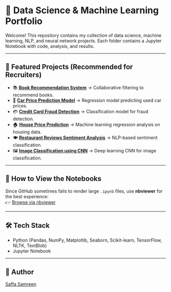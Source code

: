 # 📂 Data Science & Machine Learning Portfolio

Welcome! This repository contains my collection of data science, machine learning, NLP, and neural network projects. Each folder contains a Jupyter Notebook with code, analysis, and results.

---

## 🔎 Featured Projects (Recommended for Recruiters)
- 📚 **[Book Recommendation System](https://nbviewer.org/github/Saf02Sam/general/blob/main/Machine%20Learning/Book%20Recommendation%20System.ipynb)** → Collaborative filtering to recommend books.
- 🚗 **[Car Price Prediction Model](https://nbviewer.org/github/Saf02Sam/general/blob/main/Machine%20Learning/Car%20Price%20Prediction%20Model.ipynb)** → Regression model predicting used car prices.
- 💳 **[Credit Card Fraud Detection](https://nbviewer.org/github/Saf02Sam/general/blob/main/Machine%20Learning/Credit%20Card%20Fraud%20Detection%20Model.ipynb)** → Classification model for fraud detection.
- 🏠 **[House Price Prediction](https://nbviewer.org/github/Saf02Sam/general/blob/main/Machine%20Learning/House%20Price%20Prediction.ipynb)** → Machine learning regression analysis on housing data.
- 🍽️ **[Restaurant Reviews Sentiment Analysis](https://nbviewer.org/github/Saf02Sam/general/blob/main/Machine%20Learning/Restaurant%20Reviews%20Sentiment%20Analysis%20Model.ipynb)** → NLP-based sentiment classification.
- 🖼️ **[Image Classification using CNN](https://nbviewer.org/github/Saf02Sam/general/blob/main/Neural%20Networks/Image%20Classification%20Using%20CNN.ipynb)** → Deep learning CNN for image classification.



---

## 🚀 How to View the Notebooks
Since GitHub sometimes fails to render large `.ipynb` files, use **nbviewer** for the best experience:  
👉 [Browse via nbviewer](https://nbviewer.org/github/Saf02Sam/general/tree/main/)

---

## 🛠️ Tech Stack
- Python (Pandas, NumPy, Matplotlib, Seaborn, Scikit-learn, TensorFlow, NLTK, TextBlob)
- Jupyter Notebook

---

## 👤 Author
[Saffa Samreen](https://github.com/Saf02Sam)
